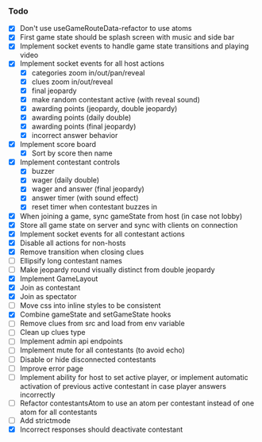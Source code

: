
### Todo

- [x] Don't use useGameRouteData-refactor to use atoms
- [x] First game state should be splash screen with music and side bar
- [x] Implement socket events to handle game state transitions and playing video
- [x] Implement socket events for all host actions
  + [x] categories zoom in/out/pan/reveal
  + [x] clues zoom in/out/reveal
  + [x] final jeopardy
  + [x] make random contestant active (with reveal sound)
  + [x] awarding points (jeopardy, double jeopardy)
  + [x] awarding points (daily double)
  + [x] awarding points (final jeopardy)
  + [x] incorrect answer behavior
- [x] Implement score board
  + [x] Sort by score then name
- [x] Implement contestant controls
  + [x] buzzer
  + [x] wager (daily double)
  + [x] wager and answer (final jeopardy)
  + [x] answer timer (with sound effect)
  + [x] reset timer when contestant buzzes in
- [x] When joining a game, sync gameState from host (in case not lobby)
- [x] Store all game state on server and sync with clients on connection
- [x] Implement socket events for all contestant actions
- [x] Disable all actions for non-hosts
- [x] Remove transition when closing clues
- [ ] Ellipsify long contestant names
- [ ] Make jeopardy round visually distinct from double jeopardy
- [x] Implement GameLayout
- [x] Join as contestant 
- [x] Join as spectator
- [ ] Move css into inline styles to be consistent
- [x] Combine gameState and setGameState hooks
- [ ] Remove clues from src and load from env variable
- [ ] Clean up clues type
- [ ] Implement admin api endpoints
- [ ] Implement mute for all contestants (to avoid echo)
- [ ] Disable or hide disconnected contestants
- [ ] Improve error page
- [ ] Implement ability for host to set active player, or implement automatic activation of previous active contestant in case player answers incorrectly
- [ ] Refactor contestantsAtom to use an atom per contestant instead of one atom for all contestants
- [ ] Add strictmode
- [x] Incorrect responses should deactivate contestant
